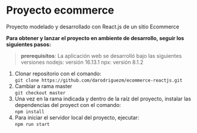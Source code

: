 # Proyecto ecommerce

Proyecto modelado y desarrollado con React.js de un sitio Ecommerce

**Para obtener y lanzar el proyecto en ambiente de desarrollo, seguir los siguientes pasos:**

> **prerequisitos**:
La aplicación web se desarrolló bajo las siguientes versiones
    nodejs: versión 16.13.1
    npx: versión 8.1.2

1. Clonar repositorio con el comando:  
    `git clone https://github.com/darodriguezm/ecommerce-reactjs.git`  
2. Cambiar a rama master  
`git checkout master`  
3. Una vez en la rama indicada y dentro de la raíz del proyecto, instalar las dependencias del proyect con el comando:  
`npm install`  
4. Para iniciar el servidor local del proyecto, ejecutar:  
`npm run start`  
